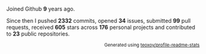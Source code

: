 Joined Github **9** years ago.

Since then I pushed **2332** commits, opened **34** issues, submitted **99** pull requests, received **605** stars across **176** personal projects and contributed to **23** public repositories.

<p align="right"><sub>Generated using <a href="https://github.com/marketplace/actions/profile-readme-stats">teoxoy/profile-readme-stats</a></sub></p>
